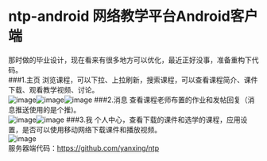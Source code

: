 ntp-android 网络教学平台Android客户端
===========
那时做的毕业设计，现在看来有很多地方可以优化，最近正好没事，准备重构下代码。
<br> 
###1.主页
浏览课程，可以下拉、上拉刷新，搜索课程，可以查看课程简介、课件下载、观看教学视频、讨论。<br>
![image](https://github.com/yanxing/ntp-android/raw/master/image/1_1.png)![image](https://github.com/yanxing/ntp-android/raw/master/image/1_2.png)![image](https://github.com/yanxing/ntp-android/raw/master/image/1_3.png)
###2.消息
查看课程老师布置的作业和发帖回复（消息推送使用的是个推)。<br>
![image](https://github.com/yanxing/ntp-android/raw/master/image/2_1.png)![image](https://github.com/yanxing/ntp-android/raw/master/image/2_2.png)
###3.我
个人中心，查看下载的课件和选学的课程，应用设置，是否可以使用移动网络下载课件和播放视频。<br>
![image](https://github.com/yanxing/ntp-android/raw/master/image/3_1.png)
<br>
服务器端代码：https://github.com/yanxing/ntp
    
